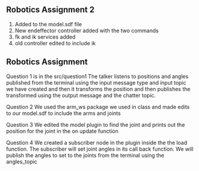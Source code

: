 ## Robotics Assignment 2 

1. Added to the model.sdf file 
2. New endeffector controller added with the two commands 
3. fk and ik services added 
4. old controller edited to include ik 

## Robotics Assignment

Question 1 is in the src/question1 
The talker listens to positions and angles published from the terminal using the input message type and 
input topic we have created and then it transforms the position and then publishes the transformed using 
the output message and the chatter topic.

Question 2
We used the arm_ws package we used in class and made edits to our model.sdf to include the arms and joints 

Question 3
We edited the model plugin to find the joint and prints out the position for the joint in the on update function

Question 4 
We created a subscriber node in the plugin inside the the load function. The subscriber will set joint angles in its 
call back function. We will publish the angles to set to the joints from the terminal using the angles_topic